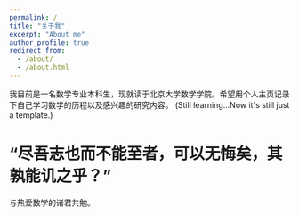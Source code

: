 ```yaml
---
permalink: /
title: "关于我"
excerpt: "About me"
author_profile: true
redirect_from: 
  - /about/
  - /about.html
---
```


我目前是一名数学专业本科生，现就读于北京大学数学学院。希望用个人主页记录下自己学习数学的历程以及感兴趣的研究内容。
(Still learning...Now it's still just a template.)

“尽吾志也而不能至者，可以无悔矣，其孰能讥之乎？”
===

与热爱数学的诸君共勉。
